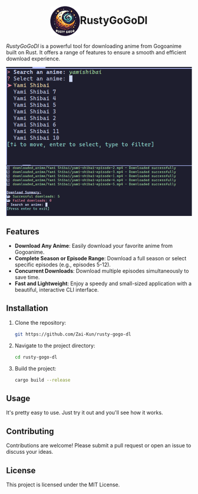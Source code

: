 <h1 align="center">
    <img align="center" height="80px" width="80px" src="https://raw.githubusercontent.com/Zai-Kun/rusty-gogo-dl/master/assets/icon.png" alt="rustygogo-icon">RustyGoGoDl
</h1>

*RustyGoGoDl* is a powerful tool for downloading anime from Gogoanime built on Rust. It offers a range of features to ensure a smooth and efficient download experience.

<img align="center" src="https://raw.githubusercontent.com/Zai-Kun/rusty-gogo-dl/master/assets/ss.png" alt="screenshot-1">
<img align="center" src="https://raw.githubusercontent.com/Zai-Kun/rusty-gogo-dl/master/assets/ss2.png" alt="screanshot-2">

## Features

- **Download Any Anime**: Easily download your favorite anime from Gogoanime.
- **Complete Season or Episode Range**: Download a full season or select specific episodes (e.g., episodes 5-12).
- **Concurrent Downloads**: Download multiple episodes simultaneously to save time.
- **Fast and Lightweight**: Enjoy a speedy and small-sized application with a beautiful, interactive CLI interface.

## Installation

1. Clone the repository:
    ```sh
    git https://github.com/Zai-Kun/rusty-gogo-dl
    ```
2. Navigate to the project directory:
    ```sh
    cd rusty-gogo-dl
    ```
3. Build the project:
    ```sh
    cargo build --release
    ```

## Usage
It's pretty easy to use. Just try it out and you'll see how it works.

## Contributing

Contributions are welcome! Please submit a pull request or open an issue to discuss your ideas.

## License

This project is licensed under the MIT License.
